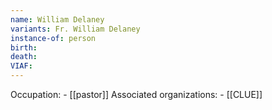 ```yaml
---
name: William Delaney
variants: Fr. William Delaney
instance-of: person
birth: 
death: 
VIAF: 
---
```

Occupation: - [[pastor]]
Associated organizations: - [[CLUE]]